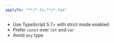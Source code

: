 ```yaml
---
applyTo: "**/*.ts,**/*.tsx"
---
```


- Use TypeScript 5.7+ with strict mode enabled
- Prefer `const` over `let` and `var`
- Avoid `any` type
